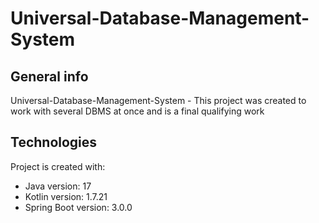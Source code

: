 # Universal-Database-Management-System

## General info
Universal-Database-Management-System - This project was created to work with several DBMS at once and is a final qualifying work
	
## Technologies
Project is created with:
* Java version: 17
* Kotlin version: 1.7.21
* Spring Boot version: 3.0.0
